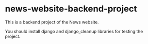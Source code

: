 # news-website-backend-project
This is a backend project of the News website.

You should install django and django_cleanup libraries for testing the project.
